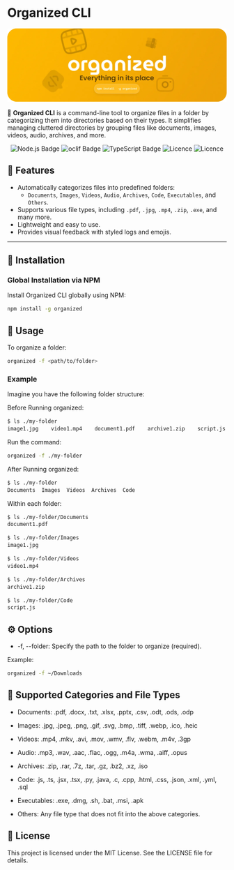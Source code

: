 # Organized CLI

![banner](./imgs/banner.webp)

🚀 **Organized CLI** is a command-line tool to organize files in a folder by categorizing them into directories based on their types. It simplifies managing cluttered directories by grouping files like documents, images, videos, audio, archives, and more.

<div align="center">
<img src="https://img.shields.io/badge/Node.js-5FA04E?logo=nodedotjs&logoColor=fff&style=for-the-badge" alt="Node.js Badge">
<img src="https://img.shields.io/badge/oclif-000?logo=oclif&logoColor=fff&style=for-the-badge" alt="oclif Badge">
<img src="https://img.shields.io/badge/TypeScript-3178C6?logo=typescript&logoColor=fff&style=for-the-badge" alt="TypeScript Badge">
<img alt="Licence" src="https://img.shields.io/npm/dw/organized-cli.svg?style=for-the-badge">
<img alt="Licence" src="https://img.shields.io/github/license/yossTheDev/organized-cli?style=for-the-badge">
</div>

## 📖 Features

- Automatically categorizes files into predefined folders:
  - `Documents`, `Images`, `Videos`, `Audio`, `Archives`, `Code`, `Executables`, and `Others`.
- Supports various file types, including `.pdf`, `.jpg`, `.mp4`, `.zip`, `.exe`, and many more.
- Lightweight and easy to use.
- Provides visual feedback with styled logs and emojis.

---

## 🚀 Installation

### Global Installation via NPM

Install Organized CLI globally using NPM:

```bash
npm install -g organized
```

## 📂 Usage

To organize a folder:

```bash
organized -f <path/to/folder>
```

### Example

Imagine you have the following folder structure:

Before Running organized:

```bash
$ ls ./my-folder
image1.jpg    video1.mp4    document1.pdf    archive1.zip    script.js
```

Run the command:

```bash
organized -f ./my-folder
```

After Running organized:

```bash
$ ls ./my-folder
Documents  Images  Videos  Archives  Code
```

Within each folder:

```bash
$ ls ./my-folder/Documents
document1.pdf
```

```bash
$ ls ./my-folder/Images
image1.jpg
```

```bash
$ ls ./my-folder/Videos
video1.mp4
```

```bash
$ ls ./my-folder/Archives
archive1.zip
```

```bash
$ ls ./my-folder/Code
script.js
```

## ⚙️ Options

- -f, --folder: Specify the path to the folder to organize (required).

Example:

```bash
organized -f ~/Downloads
```

## 🎯 Supported Categories and File Types

- Documents:
.pdf, .docx, .txt, .xlsx, .pptx, .csv, .odt, .ods, .odp

- Images:
.jpg, .jpeg, .png, .gif, .svg, .bmp, .tiff, .webp, .ico, .heic

- Videos:
.mp4, .mkv, .avi, .mov, .wmv, .flv, .webm, .m4v, .3gp

- Audio:
.mp3, .wav, .aac, .flac, .ogg, .m4a, .wma, .aiff, .opus

- Archives:
.zip, .rar, .7z, .tar, .gz, .bz2, .xz, .iso

- Code:
.js, .ts, .jsx, .tsx, .py, .java, .c, .cpp, .html, .css, .json, .xml, .yml, .sql

- Executables:
.exe, .dmg, .sh, .bat, .msi, .apk

- Others:
Any file type that does not fit into the above categories.

## 📝 License

This project is licensed under the MIT License. See the LICENSE file for details.
